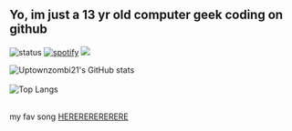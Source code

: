 Yo, im just a 13 yr old computer geek coding on github
---------------------------------------------------------------------------------------------------------------------------------------------------------------------------------------------------------------------------------------------------------------------------------
![status](https://api.statusbadges.me/badge/status/1162211036380811296?simple=true)   [![spotify](https://api.statusbadges.me/badge/spotify/1162211036380811296)](https://api.statusbadges.me/openspotify/1162211036380811296)   ![](https://komarev.com/ghpvc/?username=your-github-username&color=blueviolet)

![Uptownzombi21's GitHub stats](https://github-readme-stats.vercel.app/api?username=uptownzombi21&show_icons=true&theme=ambient_gradient&border_radius=16&hide_border=true&text_color=000000&icon_color=000000&title_color=000000)
<br>
<br>
![Top Langs](https://github-readme-stats.vercel.app/api/top-langs/?username=uptownzombi21&layout=compact&theme=ambient_gradient&border_radius=16&hide_border=true&text_color=000000&icon_color=000000&title_color=000000)
<br>
<br>


my fav song [HERERERERERERE](https://open.spotify.com/track/0hTx4cANgZsRycatvuGYsV?si=69d4052397764bd7)

